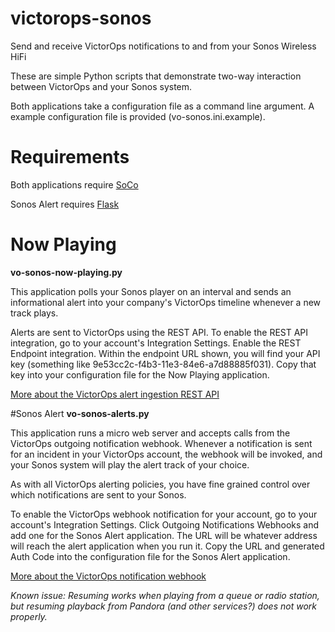 victorops-sonos
===============

Send and receive VictorOps notifications to and from your Sonos Wireless HiFi

These are simple Python scripts that demonstrate two-way interaction between VictorOps
and your Sonos system.

Both applications take a configuration file as a command line argument.   A example
configuration file is provided (vo-sonos.ini.example).

# Requirements
Both applications require [SoCo](http://python-soco.com/)

Sonos Alert requires [Flask](http://flask.pocoo.org/docs/)

# Now Playing
**vo-sonos-now-playing.py**

This application polls your Sonos player on an interval and sends an informational alert into
your company's VictorOps timeline whenever a new track plays.

Alerts are sent to VictorOps using the REST API.  To enable the REST API integration, go to
your account's Integration Settings.  Enable the REST Endpoint integration.  Within the endpoint
URL shown, you will find your API key (something like 9e53cc2c-f4b3-11e3-84e6-a7d88885f031).
Copy that key into your configuration file for the Now Playing application.

[More about the VictorOps alert ingestion REST API](http://victorops.force.com/knowledgebase/articles/Integration/Alert-Ingestion-API-Documentation/)

#Sonos Alert
**vo-sonos-alerts.py**

This application runs a micro web server and accepts calls from the VictorOps outgoing notification
webhook.  Whenever a notification is sent for an incident in your VictorOps account, the webhook
will be invoked, and your Sonos system will play the alert track of your choice.

As with all VictorOps alerting policies, you have fine grained control over which notifications are
sent to your Sonos.

To enable the VictorOps webhook notification for your account, go to your account's Integration Settings.  Click Outgoing
Notifications Webhooks and add one for the Sonos Alert application.  The URL will be whatever address will reach the alert
application when you run it.  Copy the URL and generated Auth Code into the configuration file for the Sonos Alert
application.

[More about the VictorOps notification webhook](http://victorops.force.com/knowledgebase/articles/Getting_Started/WebHooks/)

*Known issue: Resuming works when playing from a queue or radio station, but resuming playback from Pandora (and other
services?) does not work properly.*
